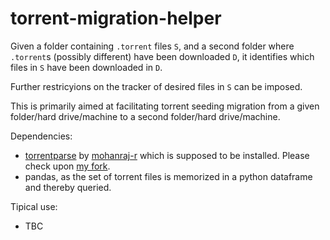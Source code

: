 torrent-migration-helper
========================

Given a folder containing `.torrent` files `S`, and a second folder where `.torrent`s (possibly different) have been downloaded `D`, it identifies which files in `S` have been downloaded in `D`.

Further restricyions on the tracker of desired files in `S` can be imposed.

This is primarily aimed at facilitating torrent seeding migration from a given folder/hard drive/machine to a second folder/hard drive/machine.

Dependencies:

  + [torrentparse](https://github.com/mohanraj-r/torrentparse) by [mohanraj-r](https://github.com/mohanraj-r) which is supposed to be installed. Please check upon [my fork](https://github.com/acorbe/torrentparse).
  + pandas, as the set of torrent files is memorized in a python dataframe and thereby queried.

Tipical use:
  + TBC    
